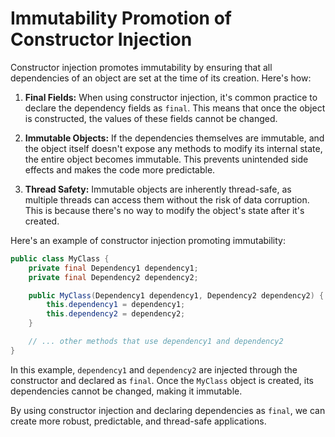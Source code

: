 # Immutability Promotion of Constructor Injection

Constructor injection promotes immutability by ensuring that all dependencies of an object are set at the time of its creation. Here's how:

1. **Final Fields:** When using constructor injection, it's common practice to declare the dependency fields as `final`. This means that once the object is constructed, the values of these fields cannot be changed.

2. **Immutable Objects:** If the dependencies themselves are immutable, and the object itself doesn't expose any methods to modify its internal state, the entire object becomes immutable. This prevents unintended side effects and makes the code more predictable.

3. **Thread Safety:** Immutable objects are inherently thread-safe, as multiple threads can access them without the risk of data corruption. This is because there's no way to modify the object's state after it's created.

Here's an example of constructor injection promoting immutability:

```java
public class MyClass {
    private final Dependency1 dependency1;
    private final Dependency2 dependency2;

    public MyClass(Dependency1 dependency1, Dependency2 dependency2) {
        this.dependency1 = dependency1;
        this.dependency2 = dependency2;
    }

    // ... other methods that use dependency1 and dependency2
}
```

In this example, `dependency1` and `dependency2` are injected through the constructor and declared as `final`. Once the `MyClass` object is created, its dependencies cannot be changed, making it immutable.

By using constructor injection and declaring dependencies as `final`, we can create more robust, predictable, and thread-safe applications.
